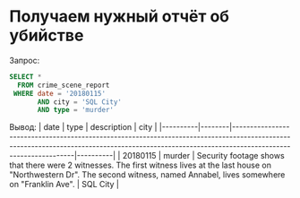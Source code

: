 # Получаем нужный отчёт об убийстве
Запрос:
```sql
SELECT * 
  FROM crime_scene_report
 WHERE date = '20180115'
       AND city = 'SQL City'
	   AND type = 'murder'
```
Вывод:
| date     | type   | description                                                                                                                                                                                  | city     |
|----------|--------|----------------------------------------------------------------------------------------------------------------------------------------------------------------------------------------------|----------|
| 20180115 | murder | Security  footage shows that there were 2 witnesses. The first witness lives at  the last house on "Northwestern Dr". The second witness, named Annabel,  lives somewhere on "Franklin Ave". | SQL City |

